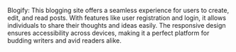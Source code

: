 Blogify:
This blogging site offers a seamless experience for users to create, edit, and read posts. With features like user registration and login, it allows individuals to share their thoughts and ideas easily. 
The responsive design ensures accessibility across devices, making it a perfect platform for budding writers and avid readers alike.

